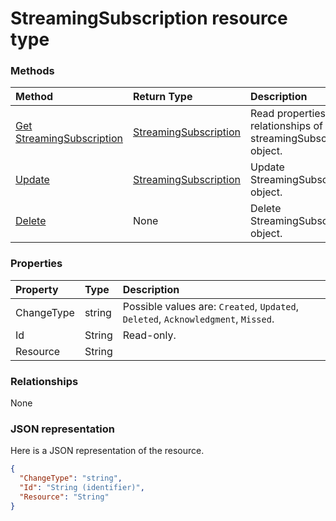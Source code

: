 # StreamingSubscription resource type




### Methods

| Method		   | Return Type	|Description|
|:---------------|:--------|:----------|
|[Get StreamingSubscription](../api/streamingsubscription_get.md) | [StreamingSubscription](streamingsubscription.md) |Read properties and relationships of streamingSubscription object.|
|[Update](../api/streamingsubscription_update.md) | [StreamingSubscription](streamingsubscription.md)	|Update StreamingSubscription object. |
|[Delete](../api/streamingsubscription_delete.md) | None |Delete StreamingSubscription object. |

### Properties
| Property	   | Type	|Description|
|:---------------|:--------|:----------|
|ChangeType|string| Possible values are: `Created`, `Updated`, `Deleted`, `Acknowledgment`, `Missed`.|
|Id|String| Read-only.|
|Resource|String||

### Relationships
None


### JSON representation

Here is a JSON representation of the resource.

<!-- {
  "blockType": "resource",
  "optionalProperties": [

  ],
  "@odata.type": "microsoft.graph.StreamingSubscription"
}-->

```json
{
  "ChangeType": "string",
  "Id": "String (identifier)",
  "Resource": "String"
}

```

<!-- uuid: 8fcb5dbc-d5aa-4681-8e31-b001d5168d79
2015-10-25 14:57:30 UTC -->
<!-- {
  "type": "#page.annotation",
  "description": "StreamingSubscription resource",
  "keywords": "",
  "section": "documentation",
  "tocPath": ""
}-->